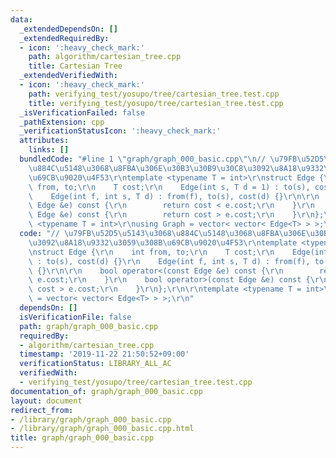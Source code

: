 ```yaml
---
data:
  _extendedDependsOn: []
  _extendedRequiredBy:
  - icon: ':heavy_check_mark:'
    path: algorithm/cartesian_tree.cpp
    title: Cartesian Tree
  _extendedVerifiedWith:
  - icon: ':heavy_check_mark:'
    path: verifying_test/yosupo/tree/cartesian_tree.test.cpp
    title: verifying_test/yosupo/tree/cartesian_tree.test.cpp
  _isVerificationFailed: false
  _pathExtension: cpp
  _verificationStatusIcon: ':heavy_check_mark:'
  attributes:
    links: []
  bundledCode: "#line 1 \"graph/graph_000_basic.cpp\"\n// \u79FB\u52D5\u5143\u3068\
    \u884C\u5148\u3068\u8FBA\u306E\u30B3\u30B9\u30C8\u3092\u8A18\u9332\u3059\u308B\
    \u69CB\u9020\u4F53\r\ntemplate <typename T = int>\r\nstruct Edge {\r\n    int\
    \ from, to;\r\n    T cost;\r\n    Edge(int s, T d = 1) : to(s), cost(d) {}\r\n\
    \    Edge(int f, int s, T d) : from(f), to(s), cost(d) {}\r\n\r\n    bool operator<(const\
    \ Edge &e) const {\r\n        return cost < e.cost;\r\n    }\r\n    bool operator>(const\
    \ Edge &e) const {\r\n        return cost > e.cost;\r\n    }\r\n};\r\n\r\ntemplate\
    \ <typename T = int>\r\nusing Graph = vector< vector< Edge<T> > >;\r\n"
  code: "// \u79FB\u52D5\u5143\u3068\u884C\u5148\u3068\u8FBA\u306E\u30B3\u30B9\u30C8\
    \u3092\u8A18\u9332\u3059\u308B\u69CB\u9020\u4F53\r\ntemplate <typename T = int>\r\
    \nstruct Edge {\r\n    int from, to;\r\n    T cost;\r\n    Edge(int s, T d = 1)\
    \ : to(s), cost(d) {}\r\n    Edge(int f, int s, T d) : from(f), to(s), cost(d)\
    \ {}\r\n\r\n    bool operator<(const Edge &e) const {\r\n        return cost <\
    \ e.cost;\r\n    }\r\n    bool operator>(const Edge &e) const {\r\n        return\
    \ cost > e.cost;\r\n    }\r\n};\r\n\r\ntemplate <typename T = int>\r\nusing Graph\
    \ = vector< vector< Edge<T> > >;\r\n"
  dependsOn: []
  isVerificationFile: false
  path: graph/graph_000_basic.cpp
  requiredBy:
  - algorithm/cartesian_tree.cpp
  timestamp: '2019-11-22 21:50:52+09:00'
  verificationStatus: LIBRARY_ALL_AC
  verifiedWith:
  - verifying_test/yosupo/tree/cartesian_tree.test.cpp
documentation_of: graph/graph_000_basic.cpp
layout: document
redirect_from:
- /library/graph/graph_000_basic.cpp
- /library/graph/graph_000_basic.cpp.html
title: graph/graph_000_basic.cpp
---
```

